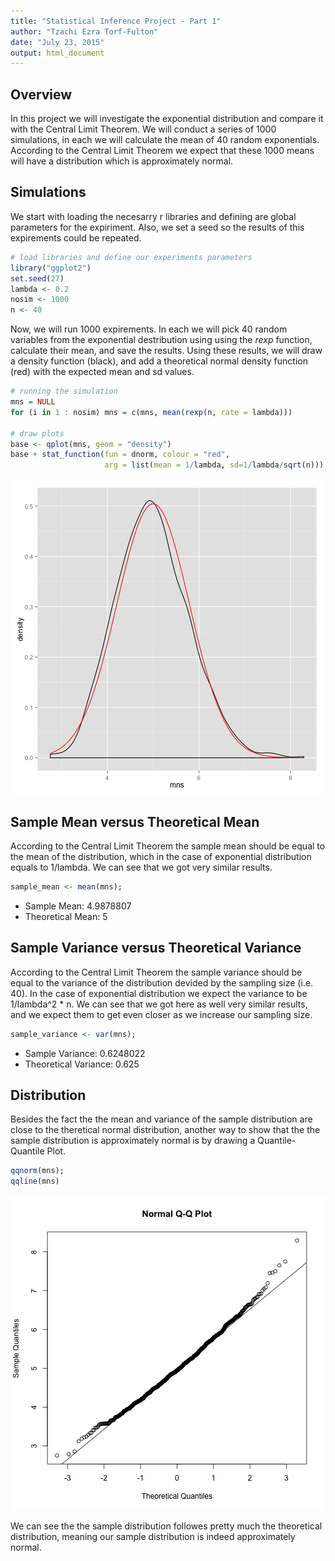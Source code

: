 ```yaml
---
title: "Statistical Inference Project - Part 1"
author: "Tzachi Ezra Torf-Fulton"
date: "July 23, 2015"
output: html_document
---
```


## Overview
In this project we will investigate the exponential distribution and compare it 
with the Central Limit Theorem. We will conduct a series of 1000 simulations, in 
each we will calculate the mean of 40 random exponentials. According to the 
Central Limit Theorem we expect that these 1000 means will have a distribution 
which is approximately normal.

## Simulations

We start with loading the necesarry r libraries and defining are global parameters
for the expiriment. Also, we set a seed so the results of this expirements could
be repeated.

```r
# load libraries and define our experiments parameters
library("ggplot2")
set.seed(27)
lambda <- 0.2
nosim <- 1000
n <- 40
```

Now, we will run 1000 expirements. In each we will pick 40 random
variables from the exponential destribution using using the *rexp* function, 
calculate their mean, and save the results. Using these results, we will draw a 
density function (black), and add a theoretical normal density function (red)
with the expected mean and sd values.

```r
# running the simulation
mns = NULL
for (i in 1 : nosim) mns = c(mns, mean(rexp(n, rate = lambda)))

# draw plots
base <- qplot(mns, geom = "density")
base + stat_function(fun = dnorm, colour = "red", 
                     arg = list(mean = 1/lambda, sd=1/lambda/sqrt(n)))
```

![plot of chunk unnamed-chunk-2](figure/unnamed-chunk-2-1.png) 

## Sample Mean versus Theoretical Mean
According to the Central Limit Theorem the sample mean should be equal to the mean
of the distribution, which in the case of exponential distribution equals to
1/lambda. We can see that we got very similar results.


```r
sample_mean <- mean(mns);
```
* Sample Mean:  4.9878807
* Theoretical Mean: 5

## Sample Variance versus Theoretical Variance

According to the Central Limit Theorem the sample variance should be equal to 
the variance of the distribution devided by the sampling size (i.e. 40). In the 
case of exponential distribution we expect the variance to be 1/lambda^2 * n.
We can see that we got here as well very similar results, and we expect them
to get even closer as we increase our sampling size.


```r
sample_variance <- var(mns);
```
* Sample Variance: 0.6248022
* Theoretical Variance: 0.625

## Distribution

Besides the fact the the mean and variance of the sample distribution are close
to the theretical normal distribution, another way to show that the the sample
distribution is approximately normal is by drawing a Quantile-Quantile Plot.


```r
qqnorm(mns);
qqline(mns)
```

![plot of chunk unnamed-chunk-5](figure/unnamed-chunk-5-1.png) 

We can see the the sample distribution followes pretty much the theoretical 
distribution, meaning our sample distribution is indeed approximately normal.
